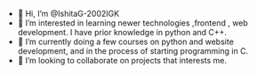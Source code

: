 - 👋 Hi, I’m @IshitaG-2002IGK
- 👀 I’m interested in learning newer technologies ,frontend , web development. I have prior knowledge in python and C++.
- 🌱 I’m currently doing a few courses on python and website development, and in the process of starting programming in C.
- 💞️ I’m looking to collaborate on projects that interests me.

<!---
IshitaG-2002IGK/IshitaG-2002IGK is a ✨ special ✨ repository because its `README.md` (this file) appears on your GitHub profile.
You can click the Preview link to take a look at your changes.
--->
